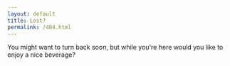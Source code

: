 ```yaml
---
layout: default
title: Lost?
permalink: /404.html
---
```

You might want to turn back soon, but while you're here would you like to enjoy a nice beverage?